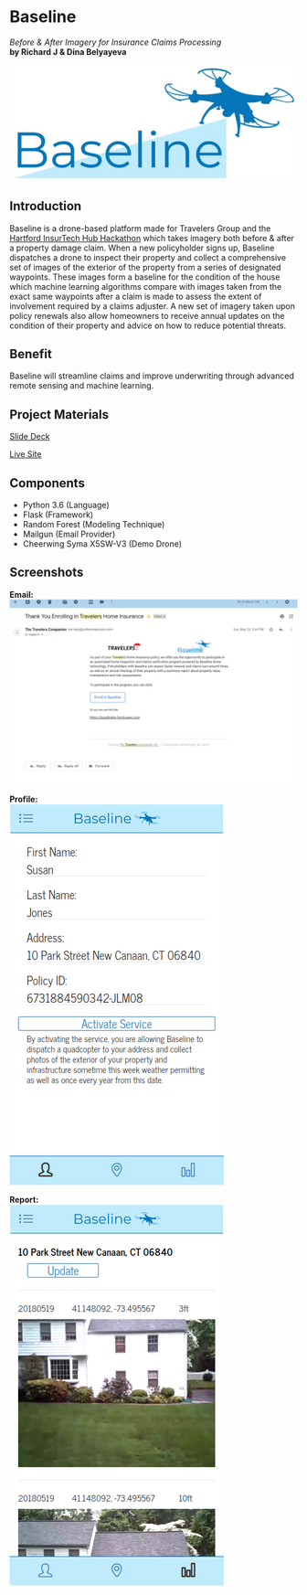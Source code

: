 # Baseline
_Before & After Imagery for Insurance Claims Processing_   
**by Richard J & Dina Belyayeva**

![Baseline Logo](docs/logo.jpg)

## Introduction
Baseline is a drone-based platform made for Travelers Group and the [Hartford InsurTech Hub Hackathon](https://www.eventbrite.com/e/hartford-insurtech-hub-hackathon-customer-driven-claims-processing-using-ai-and-robotics-tickets-44926425147) which takes imagery both before & after a property damage claim. When a new policyholder signs up, Baseline dispatches a drone to inspect their property and collect a comprehensive set of images of the exterior of the property from a series of designated waypoints. These images form a baseline for the condition of the house which machine learning algorithms compare with images taken from the exact same waypoints after a claim is made to assess the extent of involvement required by a claims adjuster. A new set of imagery taken upon policy renewals also allow homeowners to receive annual updates on the condition of their property and advice on how to reduce potential threats. 

## Benefit
Baseline will streamline claims and improve underwriting through advanced remote sensing and machine learning. 

## Project Materials
[Slide Deck](https://docs.google.com/presentation/d/1Qdd8CGe7G5S-9OpA7RUKxXDXJ9A1_5KWQNy5NT6sb_c)

[Live Site](https://baselinehq.herokuapp.com?address=10%20Park%20Street%20New%20Canaan%2C%20CT%2006840)  

## Components
- Python 3.6 (Language)
- Flask (Framework)
- Random Forest (Modeling Technique)
- Mailgun (Email Provider)  
- Cheerwing Syma X5SW-V3 (Demo Drone)

## Screenshots
__Email:__  
![Email](docs/email.png)

__Profile:__  
![Profile](docs/profile.png)  

__Report:__  
![Report](docs/report.png)

